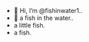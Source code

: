 - 👋 Hi, I’m @fishinwater1..
- 👋 a fish in the water..
- a little fish.
- a fish.
<!---
fishinwater1/fishinwater1 is a ✨ special ✨ repository because its `README.md` (this file) appears on your GitHub profile.
You can click the Preview link to take a look at your changes.
--->
